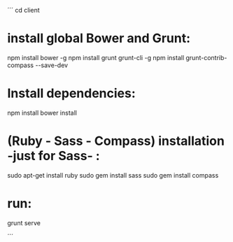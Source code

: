 
´´´
cd client

# install global Bower and Grunt:
npm install bower -g
npm install grunt grunt-cli -g
npm install grunt-contrib-compass --save-dev

# Install dependencies:
npm install
bower install

# (Ruby - Sass - Compass) installation -just for Sass- :
sudo apt-get install ruby
sudo gem install sass
sudo gem install compass

# run:
grunt serve

´´´